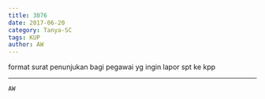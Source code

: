 ```yaml
---
title: 3076
date: 2017-06-20
category: Tanya-SC
tags: KUP
author: AW
---
```


format surat penunjukan bagi pegawai yg ingin lapor spt ke kpp

---



`AW`
